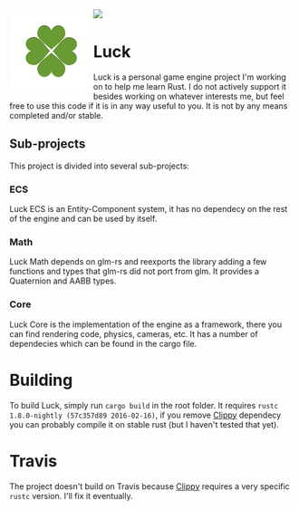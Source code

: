 <img src="https://travis-ci.org/lukebitts/Luck.svg" />

<img align="left" width="148px" src="documentation/images/logo.png" />

# Luck

Luck is a personal game engine project I'm working on to help me learn Rust. I
do not actively support it besides working on whatever interests me, but feel
free to use this code if it is in any way useful to you. It is not by any means
completed and/or stable.


## Sub-projects

This project is divided into several sub-projects:

### ECS

Luck ECS is an Entity-Component system, it has no dependecy on the rest of the
engine and can be used by itself.

### Math

Luck Math depends on glm-rs and reexports the library adding a few functions and
types that glm-rs did not port from glm. It provides a Quaternion and AABB
types.

### Core

 Luck Core is the implementation of the engine as a framework, there you can
 find rendering code, physics, cameras, etc. It has a number of dependecies
 which can be found in the cargo file.

# Building

To build Luck, simply run `cargo build` in the root folder. It requires
`rustc 1.8.0-nightly (57c357d89 2016-02-16)`, if you remove [Clippy][clippy]
dependecy you can probably compile it on stable rust (but I haven't tested that
yet).

# Travis

The project doesn't build on Travis because [Clippy][clippy] requires a very
specific `rustc` version. I'll fix it eventually.

[clippy]: https://github.com/Manishearth/rust-clippy

